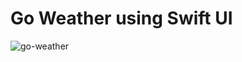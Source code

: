 # Go Weather using Swift UI

![go-weather](https://github.com/MusabBoltX/GoWeather-SwiftUI/assets/68772934/47e83d74-b67f-42dd-bbd6-5d54f3825a0a)
